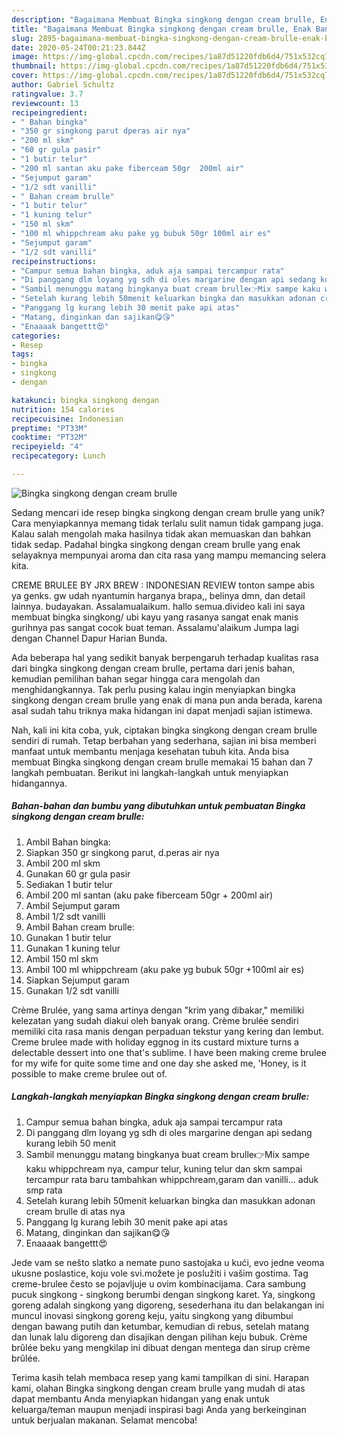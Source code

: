 ```yaml
---
description: "Bagaimana Membuat Bingka singkong dengan cream brulle, Enak Banget"
title: "Bagaimana Membuat Bingka singkong dengan cream brulle, Enak Banget"
slug: 2895-bagaimana-membuat-bingka-singkong-dengan-cream-brulle-enak-banget
date: 2020-05-24T00:21:23.844Z
image: https://img-global.cpcdn.com/recipes/1a87d51220fdb6d4/751x532cq70/bingka-singkong-dengan-cream-brulle-foto-resep-utama.jpg
thumbnail: https://img-global.cpcdn.com/recipes/1a87d51220fdb6d4/751x532cq70/bingka-singkong-dengan-cream-brulle-foto-resep-utama.jpg
cover: https://img-global.cpcdn.com/recipes/1a87d51220fdb6d4/751x532cq70/bingka-singkong-dengan-cream-brulle-foto-resep-utama.jpg
author: Gabriel Schultz
ratingvalue: 3.7
reviewcount: 13
recipeingredient:
- " Bahan bingka"
- "350 gr singkong parut dperas air nya"
- "200 ml skm"
- "60 gr gula pasir"
- "1 butir telur"
- "200 ml santan aku pake fiberceam 50gr  200ml air"
- "Sejumput garam"
- "1/2 sdt vanilli"
- " Bahan cream brulle"
- "1 butir telur"
- "1 kuning telur"
- "150 ml skm"
- "100 ml whippchream aku pake yg bubuk 50gr 100ml air es"
- "Sejumput garam"
- "1/2 sdt vanilli"
recipeinstructions:
- "Campur semua bahan bingka, aduk aja sampai tercampur rata"
- "Di panggang dlm loyang yg sdh di oles margarine dengan api sedang kurang lebih 50 menit"
- "Sambil menunggu matang bingkanya buat cream brulle👉Mix sampe kaku whippchream nya, campur telur, kuning telur dan skm sampai tercampur rata baru tambahkan whippchream,garam dan vanilli… aduk smp rata"
- "Setelah kurang lebih 50menit keluarkan bingka dan masukkan adonan cream brulle di atas nya"
- "Panggang lg kurang lebih 30 menit pake api atas"
- "Matang, dinginkan dan sajikan😋😘"
- "Enaaaak bangettt😍"
categories:
- Resep
tags:
- bingka
- singkong
- dengan

katakunci: bingka singkong dengan 
nutrition: 154 calories
recipecuisine: Indonesian
preptime: "PT33M"
cooktime: "PT32M"
recipeyield: "4"
recipecategory: Lunch

---
```



![Bingka singkong dengan cream brulle](https://img-global.cpcdn.com/recipes/1a87d51220fdb6d4/751x532cq70/bingka-singkong-dengan-cream-brulle-foto-resep-utama.jpg)

Sedang mencari ide resep bingka singkong dengan cream brulle yang unik? Cara menyiapkannya memang tidak terlalu sulit namun tidak gampang juga. Kalau salah mengolah maka hasilnya tidak akan memuaskan dan bahkan tidak sedap. Padahal bingka singkong dengan cream brulle yang enak selayaknya mempunyai aroma dan cita rasa yang mampu memancing selera kita.

CREME BRULEE BY JRX BREW : INDONESIAN REVIEW tonton sampe abis ya genks. gw udah nyantumin harganya brapa,, belinya dmn, dan detail lainnya. budayakan. Assalamualaikum. hallo semua.divideo kali ini saya membuat bingka singkong/ ubi kayu yang rasanya sangat enak manis gurihnya pas sangat cocok buat teman. Assalamu&#39;alaikum Jumpa lagi dengan Channel Dapur Harian Bunda.

Ada beberapa hal yang sedikit banyak berpengaruh terhadap kualitas rasa dari bingka singkong dengan cream brulle, pertama dari jenis bahan, kemudian pemilihan bahan segar hingga cara mengolah dan menghidangkannya. Tak perlu pusing kalau ingin menyiapkan bingka singkong dengan cream brulle yang enak di mana pun anda berada, karena asal sudah tahu triknya maka hidangan ini dapat menjadi sajian istimewa.


Nah, kali ini kita coba, yuk, ciptakan bingka singkong dengan cream brulle sendiri di rumah. Tetap berbahan yang sederhana, sajian ini bisa memberi manfaat untuk membantu menjaga kesehatan tubuh kita. Anda bisa membuat Bingka singkong dengan cream brulle memakai 15 bahan dan 7 langkah pembuatan. Berikut ini langkah-langkah untuk menyiapkan hidangannya.

<!--inarticleads1-->

##### Bahan-bahan dan bumbu yang dibutuhkan untuk pembuatan Bingka singkong dengan cream brulle:

1. Ambil  Bahan bingka:
1. Siapkan 350 gr singkong parut, d.peras air nya
1. Ambil 200 ml skm
1. Gunakan 60 gr gula pasir
1. Sediakan 1 butir telur
1. Ambil 200 ml santan (aku pake fiberceam 50gr + 200ml air)
1. Ambil Sejumput garam
1. Ambil 1/2 sdt vanilli
1. Ambil  Bahan cream brulle:
1. Gunakan 1 butir telur
1. Gunakan 1 kuning telur
1. Ambil 150 ml skm
1. Ambil 100 ml whippchream (aku pake yg bubuk 50gr +100ml air es)
1. Siapkan Sejumput garam
1. Gunakan 1/2 sdt vanilli


Crème Brulée, yang sama artinya dengan &#34;krim yang dibakar,&#34; memiliki kelezatan yang sudah diakui oleh banyak orang. Crème brulée sendiri memiliki cita rasa manis dengan perpaduan tekstur yang kering dan lembut. Creme brulee made with holiday eggnog in its custard mixture turns a delectable dessert into one that&#39;s sublime. I have been making creme brulee for my wife for quite some time and one day she asked me, &#39;Honey, is it possible to make creme brulee out of. 

<!--inarticleads2-->

##### Langkah-langkah menyiapkan Bingka singkong dengan cream brulle:

1. Campur semua bahan bingka, aduk aja sampai tercampur rata
1. Di panggang dlm loyang yg sdh di oles margarine dengan api sedang kurang lebih 50 menit
1. Sambil menunggu matang bingkanya buat cream brulle👉Mix sampe kaku whippchream nya, campur telur, kuning telur dan skm sampai tercampur rata baru tambahkan whippchream,garam dan vanilli… aduk smp rata
1. Setelah kurang lebih 50menit keluarkan bingka dan masukkan adonan cream brulle di atas nya
1. Panggang lg kurang lebih 30 menit pake api atas
1. Matang, dinginkan dan sajikan😋😘
1. Enaaaak bangettt😍


Jede vam se nešto slatko a nemate puno sastojaka u kući, evo jedne veoma ukusne poslastice, koju vole svi.možete je poslužiti i vašim gostima. Tag creme-brulee često se pojavljuje u ovim kombinacijama. Cara sambung pucuk singkong - singkong berumbi dengan singkong karet. Ya, singkong goreng adalah singkong yang digoreng, sesederhana itu dan belakangan ini muncul inovasi singkong goreng keju, yaitu singkong yang dibumbui dengan bawang putih dan ketumbar, kemudian di rebus, setelah matang dan lunak lalu digoreng dan disajikan dengan pilihan keju bubuk. Crème brûlée beku yang mengkilap ini dibuat dengan mentega dan sirup crème brûlée. 

Terima kasih telah membaca resep yang kami tampilkan di sini. Harapan kami, olahan Bingka singkong dengan cream brulle yang mudah di atas dapat membantu Anda menyiapkan hidangan yang enak untuk keluarga/teman maupun menjadi inspirasi bagi Anda yang berkeinginan untuk berjualan makanan. Selamat mencoba!
